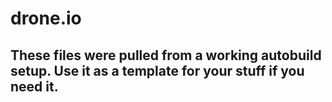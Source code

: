 # drone.io

## These files were pulled from a working autobuild setup. Use it as a template for your stuff if you need it.

